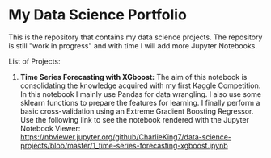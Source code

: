 # My Data Science Portfolio

This is the repository that contains my data science projects. The repository is still "work in progress" and with time I will add more Jupyter Notebooks.

List of Projects:

1. __Time Series Forecasting with XGboost:__ The aim of this notebook is consolidating the knowledge acquired with my first Kaggle Competition. In this notebook I mainly use Pandas for data wrangling. I also use some sklearn functions to prepare the features for learning. I finally perform a basic cross-validation using an Extreme Gradient Boosting Regressor. Use the following link to see the notebook rendered with the Jupyter Notebook Viewer: https://nbviewer.jupyter.org/github/CharlieKing7/data-science-projects/blob/master/1_time-series-forecasting-xgboost.ipynb
